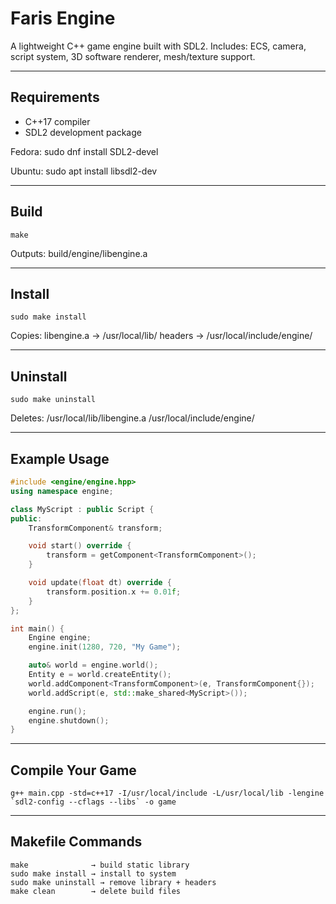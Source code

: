 
# Faris Engine

A lightweight C++ game engine built with SDL2.
Includes: ECS, camera, script system, 3D software renderer, mesh/texture support.

---

## Requirements

- C++17 compiler
- SDL2 development package

Fedora:
    sudo dnf install SDL2-devel

Ubuntu:
    sudo apt install libsdl2-dev

---

## Build

    make

Outputs:
    build/engine/libengine.a

---

## Install

    sudo make install

Copies:
    libengine.a → /usr/local/lib/
    headers     → /usr/local/include/engine/

---

## Uninstall

    sudo make uninstall

Deletes:
    /usr/local/lib/libengine.a
    /usr/local/include/engine/

---

## Example Usage

```cpp
#include <engine/engine.hpp>
using namespace engine;

class MyScript : public Script {
public:
    TransformComponent& transform;

    void start() override {
        transform = getComponent<TransformComponent>();
    }

    void update(float dt) override {
        transform.position.x += 0.01f;
    }
};

int main() {
    Engine engine;
    engine.init(1280, 720, "My Game");

    auto& world = engine.world();
    Entity e = world.createEntity();
    world.addComponent<TransformComponent>(e, TransformComponent{});
    world.addScript(e, std::make_shared<MyScript>());

    engine.run();
    engine.shutdown();
}
```

---

## Compile Your Game

    g++ main.cpp -std=c++17 -I/usr/local/include -L/usr/local/lib -lengine `sdl2-config --cflags --libs` -o game

---

## Makefile Commands

    make              → build static library
    sudo make install → install to system
    sudo make uninstall → remove library + headers
    make clean        → delete build files
